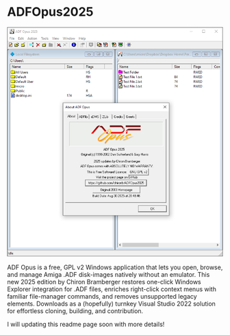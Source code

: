 # ADFOpus2025

![ADF Opus 2025 v1.0.0 Screenshot](https://raw.githubusercontent.com/chironb/ADFOpus2025/refs/heads/main/readme.png?raw=true)

ADF Opus is a free, GPL v2 Windows application that lets you open, browse, and manage Amiga .ADF disk-images natively without an emulator. This new 2025 edition by Chiron Bramberger restores one-click Windows Explorer integration for .ADF files, enriches right-click context menus with familiar file-manager commands, and removes unsupported legacy elements.  Downloads as a (hopefully) turnkey Visual Studio 2022 solution for effortless cloning, building, and contribution.

I will updating this readme page soon with more details!
